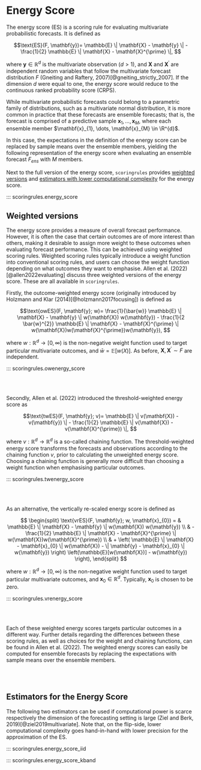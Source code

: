 # Energy Score

The energy score (ES) is a scoring rule for evaluating multivariate probabilistic forecasts.
It is defined as

$$\text{ES}(F, \mathbf{y})= \mathbb{E} \| \mathbf{X} - \mathbf{y} \| - \frac{1}{2} \mathbb{E} \| \mathbf{X} - \mathbf{X}^{\prime} \|, $$

where $\mathbf{y} \in \mathbb{R}^{d}$ is the multivariate observation ($d > 1$), and
$\mathbf{X}$ and $\mathbf{X}^{\prime}$ are independent random variables that follow the
multivariate forecast distribution $F$ (Gneiting and Raftery, 2007)[@gneiting_strictly_2007].
If the dimension $d$ were equal to one, the energy score would reduce to the continuous ranked probability score (CRPS).

While multivariate probabilistic forecasts could belong to a parametric family of
distributions, such as a multivariate normal distribution, it is more common in practice
that these forecasts are ensemble forecasts; that is, the forecast is comprised of a
predictive sample $\mathbf{x}_{1}, \dots, \mathbf{x}_{M}$,
where each ensemble member $\mathbf{x}_{1}, \dots, \mathbf{x}_{M} \in \R^{d}$.

In this case, the expectations in the definition of the energy score can be replaced by
sample means over the ensemble members, yielding the following representation of the energy
score when evaluating an ensemble forecast $F_{ens}$ with $M$ members.

Next to the full version of the energy score, `scoringrules` provides [weighted versions](#weighted-versions) and [estimators with lower computational complexity](#estimators-for-the-energy-score) for the energy score.


::: scoringrules.energy_score

## Weighted versions

The energy score provides a measure of overall forecast performance. However, it is often
the case that certain outcomes are of more interest than others, making it desirable to
assign more weight to these outcomes when evaluating forecast performance. This can be
achieved using weighted scoring rules. Weighted scoring rules typically introduce a
weight function into conventional scoring rules, and users can choose the weight function
depending on what outcomes they want to emphasise. Allen et al. (2022)[@allen2022evaluating]
discuss three weighted versions of the energy score. These are all available in `scoringrules`.

Firstly, the outcome-weighted energy score (originally introduced by Holzmann and Klar (2014)[@holzmann2017focusing])
is defined as

$$\text{owES}(F, \mathbf{y}; w)= \frac{1}{\bar{w}} \mathbb{E} \| \mathbf{X} - \mathbf{y} \| w(\mathbf{X}) w(\mathbf{y}) - \frac{1}{2 \bar{w}^{2}} \mathbb{E} \| \mathbf{X} - \mathbf{X}^{\prime} \| w(\mathbf{X})w(\mathbf{X}^{\prime})w(\mathbf{y}), $$

where $w : \mathbb{R}^{d} \to [0, \infty)$ is the non-negative weight function used to
target particular multivariate outcomes, and $\bar{w} = \mathbb{E}[w(X)]$.
As before, $\mathbf{X}, \mathbf{X}^{\prime} \sim F$ are independent.

::: scoringrules.owenergy_score

<br/><br/>

Secondly, Allen et al. (2022) introduced the threshold-weighted energy score as

$$\text{twES}(F, \mathbf{y}; v)= \mathbb{E} \| v(\mathbf{X}) - v(\mathbf{y}) \| - \frac{1}{2} \mathbb{E} \| v(\mathbf{X}) - v(\mathbf{X}^{\prime}) \|, $$

where $v : \mathbb{R}^{d} \to \mathbb{R}^{d}$ is a so-called chaining function.
The threshold-weighted energy score transforms the forecasts and observations according
to the chaining function $v$, prior to calculating the unweighted energy score. Choosing
a chaining function is generally more difficult than choosing a weight function when
emphasising particular outcomes.

::: scoringrules.twenergy_score

<br/><br/>

As an alternative, the vertically re-scaled energy score is defined as

$$
\begin{split}
    \text{vrES}(F, \mathbf{y}; w, \mathbf{x}_{0}) = & \mathbb{E} \| \mathbf{X} - \mathbf{y} \| w(\mathbf{X}) w(\mathbf{y}) \\ & - \frac{1}{2} \mathbb{E} \| \mathbf{X} - \mathbf{X}^{\prime} \| w(\mathbf{X})w(\mathbf{X}^{\prime}) \\
    & + \left( \mathbb{E} \| \mathbf{X} - \mathbf{x}_{0} \| w(\mathbf{X}) - \| \mathbf{y} - \mathbf{x}_{0} \| w(\mathbf{y}) \right) \left(\mathbb{E}[w(\mathbf{X})] - w(\mathbf{y}) \right),
\end{split}
$$

where $w : \mathbb{R}^{d} \to [0, \infty)$ is the non-negative weight function used to
target particular multivariate outcomes, and $\mathbf{x}_{0} \in \mathbb{R}^{d}$. Typically,
$\mathbf{x}_{0}$ is chosen to be zero.


::: scoringrules.vrenergy_score

<br/><br/>

Each of these weighted energy scores targets particular outcomes in a different way.
Further details regarding the differences between these scoring rules, as well as choices
for the weight and chaining functions, can be found in Allen et al. (2022). The weighted
energy scores can easily be computed for ensemble forecasts by
replacing the expectations with sample means over the ensemble members.

<br/><br/>

## Estimators for the Energy Score

The following two estimators can be used if computational power is scarce respectively the dimension of the forecasting setting is large (Ziel and Berk, 2019)[@ziel2019multivariate]. Note that, on the flip-side, lower computational complexity goes hand-in-hand with lower precision for the approximation of the ES.

::: scoringrules.energy_score_iid

::: scoringrules.energy_score_kband
